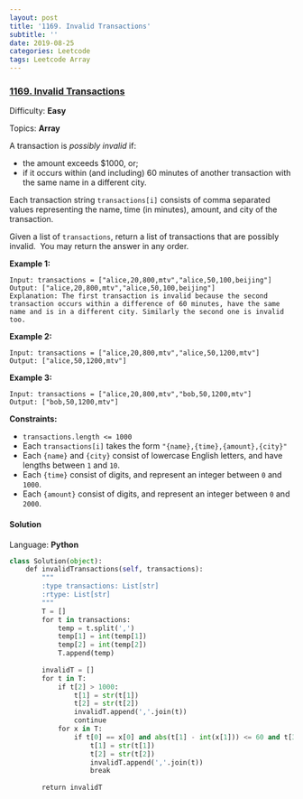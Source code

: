 ```yaml
---
layout: post
title: '1169. Invalid Transactions'
subtitle: ''
date: 2019-08-25
categories: Leetcode
tags: Leetcode Array
---
```

### [1169\. Invalid Transactions](https://leetcode.com/problems/invalid-transactions/)

Difficulty: **Easy**

Topics: **Array**

A transaction is _possibly invalid_ if:

*   the amount exceeds $1000, or;
*   if it occurs within (and including) 60 minutes of another transaction with the same name in a different city.

Each transaction string `transactions[i]` consists of comma separated values representing the name, time (in minutes), amount, and city of the transaction.

Given a list of `transactions`, return a list of transactions that are possibly invalid.  You may return the answer in any order.

**Example 1:**

```
Input: transactions = ["alice,20,800,mtv","alice,50,100,beijing"]
Output: ["alice,20,800,mtv","alice,50,100,beijing"]
Explanation: The first transaction is invalid because the second transaction occurs within a difference of 60 minutes, have the same name and is in a different city. Similarly the second one is invalid too.
```

**Example 2:**

```
Input: transactions = ["alice,20,800,mtv","alice,50,1200,mtv"]
Output: ["alice,50,1200,mtv"]
```

**Example 3:**

```
Input: transactions = ["alice,20,800,mtv","bob,50,1200,mtv"]
Output: ["bob,50,1200,mtv"]
```

**Constraints:**

*   `transactions.length <= 1000`
*   Each `transactions[i]` takes the form `"{name},{time},{amount},{city}"`
*   Each `{name}` and `{city}` consist of lowercase English letters, and have lengths between `1` and `10`.
*   Each `{time}` consist of digits, and represent an integer between `0` and `1000`.
*   Each `{amount}` consist of digits, and represent an integer between `0` and `2000`.


#### Solution

Language: **Python**

```python
class Solution(object):
    def invalidTransactions(self, transactions):
        """
        :type transactions: List[str]
        :rtype: List[str]
        """
        T = []
        for t in transactions:
            temp = t.split(',')
            temp[1] = int(temp[1])
            temp[2] = int(temp[2])
            T.append(temp)
​
        invalidT = []
        for t in T:
            if t[2] > 1000:
                t[1] = str(t[1])
                t[2] = str(t[2])
                invalidT.append(','.join(t))
                continue
            for x in T:
                if t[0] == x[0] and abs(t[1] - int(x[1])) <= 60 and t[3] != x[3]:                
                    t[1] = str(t[1])
                    t[2] = str(t[2])
                    invalidT.append(','.join(t))
                    break
​
        return invalidT        
```